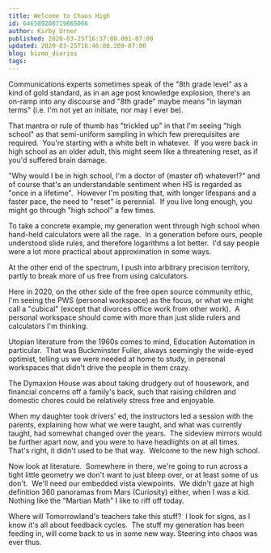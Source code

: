 ```yaml
---
title: Welcome to Chaos High
id: 646589208719665066
author: Kirby Urner
published: 2020-03-25T16:37:00.001-07:00
updated: 2020-03-25T16:46:08.209-07:00
blog: bizmo_diaries
tags: 
---
```


Communications experts sometimes speak of the "8th grade level" as a kind of gold standard, as in an age post knowledge explosion, there's an on-ramp into any discourse and "8th grade" maybe means "in layman terms" (i.e. I'm not yet an initiate, nor may I ever be).

That mantra or rule of thumb has "trickled up" in that I'm seeing "high school" as that semi-uniform sampling in which few prerequisites are required.  You're starting with a white belt in whatever.  If you were back in high school as an older adult, this might seem like a threatening reset, as if you'd suffered brain damage.

"Why would I be in high school, I'm a doctor of (master of) whatever!?" and of course that's an understandable sentiment when HS is regarded as "once in a lifetime".  However I'm positing that, with longer lifespans and a faster pace, the need to "reset" is perennial.  If you live long enough, you might go through "high school" a few times.

To take a concrete example, my generation went through high school when hand-held calculators were all the rage.  In a generation before ours, people understood slide rules, and therefore logarithms a lot better.  I'd say people were a lot more practical about approximation in some ways.

At the other end of the spectrum, I push into arbitrary precision territory, partly to break more of us free from using calculators.

Here in 2020, on the other side of the free open source community ethic, I'm seeing the PWS (personal workspace) as the focus, or what we might call a "cubical" (except that divorces office work from other work).  A personal workspace should come with more than just slide rulers and calculators I'm thinking.

Utopian literature from the 1960s comes to mind, Education Automation in particular.  That was Buckminster Fuller, always seemingly the wide-eyed optimist, telling us we were needed at home to study, in personal workspaces that didn't drive the people in them crazy.

The Dymaxion House was about taking drudgery out of housework, and financial concerns off a family's back, such that raising children and domestic chores could be relatively stress free and enjoyable.

When my daughter took drivers' ed, the instructors led a session with the parents, explaining how what we were taught, and what was currently taught, had somewhat changed over the years.  The sideview mirrors would be further apart now, and you were to have headlights on at all times.  That's right, it didn't used to be that way.  Welcome to the new high school.

Now look at literature.  Somewhere in there, we're going to run across a tight little geometry we don't want to just bleep over, or at least some of us don't.  We'll need our embedded vista viewpoints.  We didn't gaze at high definition 360 panoramas from Mars (Curiosity) either, when I was a kid.  Nothing like the "Martian Math" I like to riff off today.

Where will Tomorrowland's teachers take this stuff?  I look for signs, as I know it's all about feedback cycles.  The stuff my generation has been feeding in, will come back to us in some new way. Steering into chaos was ever thus.